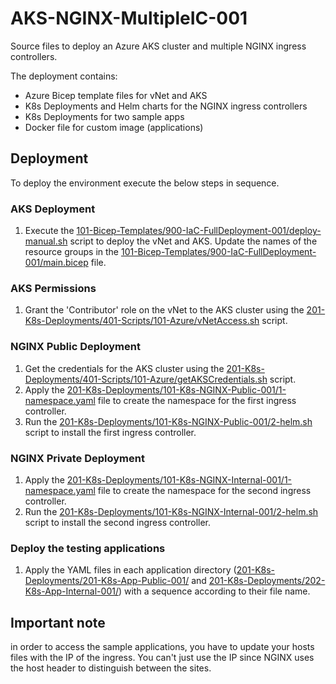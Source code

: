 # AKS-NGINX-MultipleIC-001
Source files to deploy an Azure AKS cluster and multiple NGINX ingress controllers.

The deployment contains:
* Azure Bicep template files for vNet and AKS
* K8s Deployments and Helm charts for the NGINX ingress controllers
* K8s Deployments for two sample apps
* Docker file for custom image (applications)

## Deployment
To deploy the environment execute the below steps in sequence.

### AKS Deployment
1. Execute the [101-Bicep-Templates/900-IaC-FullDeployment-001/deploy-manual.sh](https://github.com/cpolydorou/K8sSamples/blob/main/117-AKS-NGINX-MultipleIngressControllers-001/101-Bicep-Templates/900-IaC-FullDeployment-001/deploy-manual.sh) script to deploy the vNet and AKS. Update the names of the resource groups in the [101-Bicep-Templates/900-IaC-FullDeployment-001/main.bicep](https://github.com/cpolydorou/K8sSamples/blob/main/117-AKS-NGINX-MultipleIngressControllers-001/101-Bicep-Templates/900-IaC-FullDeployment-001/main.bicep) file.

### AKS Permissions
1. Grant the 'Contributor' role on the vNet to the AKS cluster using the [201-K8s-Deployments/401-Scripts/101-Azure/vNetAccess.sh](https://github.com/cpolydorou/K8sSamples/blob/main/117-AKS-NGINX-MultipleIngressControllers-001/201-K8s-Deployments/401-Scripts/101-Azure/vNetAccess.sh) script.

### NGINX Public Deployment
1. Get the credentials for the AKS cluster using the [201-K8s-Deployments/401-Scripts/101-Azure/getAKSCredentials.sh](https://github.com/cpolydorou/K8sSamples/blob/main/117-AKS-NGINX-MultipleIngressControllers-001/201-K8s-Deployments/401-Scripts/101-Azure/getAKSCredentials.sh) script.
2. Apply the [201-K8s-Deployments/101-K8s-NGINX-Public-001/1-namespace.yaml](https://github.com/cpolydorou/K8sSamples/blob/main/117-AKS-NGINX-MultipleIngressControllers-001/201-K8s-Deployments/101-K8s-NGINX-Public-001/1-namespace.yaml) file to create the namespace for the first ingress controller.
3. Run the [201-K8s-Deployments/101-K8s-NGINX-Public-001/2-helm.sh](https://github.com/cpolydorou/K8sSamples/blob/main/117-AKS-NGINX-MultipleIngressControllers-001/201-K8s-Deployments/101-K8s-NGINX-Public-001/2-helm.sh) script to install the first ingress controller.

### NGINX Private Deployment
1. Apply the [201-K8s-Deployments/101-K8s-NGINX-Internal-001/1-namespace.yaml](https://github.com/cpolydorou/K8sSamples/blob/main/117-AKS-NGINX-MultipleIngressControllers-001/201-K8s-Deployments/111-K8s-NGINX-Internal-001/1-namespace.yaml) file to create the namespace for the second ingress controller.
2. Run the [201-K8s-Deployments/101-K8s-NGINX-Internal-001/2-helm.sh](https://github.com/cpolydorou/K8sSamples/blob/main/117-AKS-NGINX-MultipleIngressControllers-001/201-K8s-Deployments/111-K8s-NGINX-Internal-001/2-helm.sh) script to install the second ingress controller.

### Deploy the testing applications
1. Apply the YAML files in each application directory ([201-K8s-Deployments/201-K8s-App-Public-001/](https://github.com/cpolydorou/K8sSamples/tree/main/117-AKS-NGINX-MultipleIngressControllers-001/201-K8s-Deployments/201-K8s-App-Public-001) and [201-K8s-Deployments/202-K8s-App-Internal-001/](https://github.com/cpolydorou/K8sSamples/tree/main/117-AKS-NGINX-MultipleIngressControllers-001/201-K8s-Deployments/211-K8s-App-Internal-001)) with a sequence according to their file name.

## Important note
in order to access the sample applications, you have to update your hosts files with the IP of the ingress. You can't just use the IP since NGINX uses the host header to distinguish between the sites.
